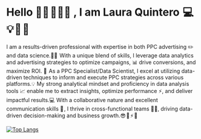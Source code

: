 # Hello 👋🏻 👩🏻‍🦰 , I am Laura Quintero  💻 💡 🦄 🌸 
I am a results-driven professional with expertise in both PPC advertising ✏️ and data science.👩‍💻  
With a unique blend of skills, I leverage data analytics and advertising strategies to optimize campaigns, 📊 drive conversions, and maximize ROI. 💸 
As a PPC Specialist/Data Scientist, I excel at utilizing  data-driven techniques to inform and execute PPC strategies across various platforms.💡
My strong analytical mindset and proficiency in data analysis tools 📈 enable me to extract insights, optimize performance ⚡, and deliver impactful results.💻
With a collaborative nature and excellent communication skills 📢 , I thrive in cross-functional teams 🤝🏻, driving data-driven decision-making and business growth.😎 🎯 ⚡ 🚀 




[![Top Langs](https://github-readme-stats.vercel.app/api/top-langs/?username=lauquintero10&layout=pie)](https://github.com/anuraghazra/github-readme-stats)
